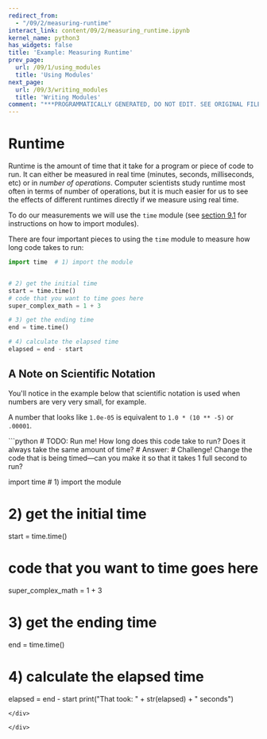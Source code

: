 ```yaml
---
redirect_from:
  - "/09/2/measuring-runtime"
interact_link: content/09/2/measuring_runtime.ipynb
kernel_name: python3
has_widgets: false
title: 'Example: Measuring Runtime'
prev_page:
  url: /09/1/using_modules
  title: 'Using Modules'
next_page:
  url: /09/3/writing_modules
  title: 'Writing Modules'
comment: "***PROGRAMMATICALLY GENERATED, DO NOT EDIT. SEE ORIGINAL FILES IN /content***"
---
```



Runtime
========

Runtime is the amount of time that it take for a program or piece of code to run. It can either be measured in real time (minutes, seconds, milliseconds, etc) or in *number of operations*. Computer scientists study runtime most often in terms of number of operations, but it is much easier for us to see the effects of different runtimes directly if we measure using real time.

To do our measurements we will use the `time` module (see [section 9.1](01_using_modules.ipynb) for instructions on how to import modules).


There are four important pieces to using the `time` module to measure how long code takes to run:

```python
import time  # 1) import the module


# 2) get the initial time
start = time.time()
# code that you want to time goes here
super_complex_math = 1 + 3

# 3) get the ending time
end = time.time()

# 4) calculate the elapsed time
elapsed = end - start
```

A Note on Scientific Notation
-------------

You'll notice in the example below that scientific notation is used when numbers are very very small, for example.

A number that looks like `1.0e-05` is equivalent to `1.0 * (10 ** -5)` or `.00001`.



<div markdown="1" class="cell code_cell">
<div class="input_area" markdown="1">
```python
# TODO: Run me! How long does this code take to run? Does it always take the same amount of time?
# Answer:
# Challenge! Change the code that is being timed—can you make it so that it takes 1 full second to run?


import time  # 1) import the module


# 2) get the initial time
start = time.time()
# code that you want to time goes here
super_complex_math = 1 + 3

# 3) get the ending time
end = time.time()

# 4) calculate the elapsed time
elapsed = end - start
print("That took: " + str(elapsed) + " seconds")

```
</div>

</div>

